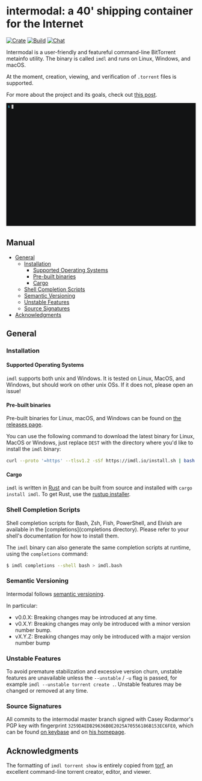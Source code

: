 # intermodal: a 40' shipping container for the Internet

[![Crate](https://img.shields.io/crates/v/imdl.svg)](https://crates.io/crates/imdl)
[![Build](https://github.com/casey/intermodal/workflows/Build/badge.svg)](https://github.com/casey/intermodal/actions)
[![Chat](https://img.shields.io/discord/679283456261226516.svg?logo=discord)](https://discord.gg/HaaT5Qz)

Intermodal is a user-friendly and featureful command-line BitTorrent metainfo utility. The binary is called `imdl` and runs on Linux, Windows, and macOS.

At the moment, creation, viewing, and verification of `.torrent` files is supported.

For more about the project and its goals, check out [this post](https://rodarmor.com/blog/intermodal).

![demonstration animation](https://raw.githubusercontent.com/casey/intermodal/master/www/demo.gif)

## Manual

- [General](#general)
  - [Installation](#installation)
    - [Supported Operating Systems](#supported-operating-systems)
    - [Pre-built binaries](#pre-built-binaries)
    - [Cargo](#cargo)
  - [Shell Completion Scripts](#shell-completion-scripts)
  - [Semantic Versioning](#semantic-versioning)
  - [Unstable Features](#unstable-features)
  - [Source Signatures](#source-signatures)
- [Acknowledgments](#acknowledgments)

## General

### Installation

#### Supported Operating Systems

`imdl` supports both unix and Windows. It is tested on Linux, MacOS, and
Windows, but should work on other unix OSs. If it does not, please open an
issue!

#### Pre-built binaries

Pre-built binaries for Linux, macOS, and Windows can be found on
[the releases page](https://github.com/casey/intermodal/releases).

You can use the following command to download the latest binary for Linux,
MacOS or Windows, just replace `DEST` with the directory where you'd like to
install the `imdl` binary:

```sh
curl --proto '=https' --tlsv1.2 -sSf https://imdl.io/install.sh | bash -s -- --to DEST
```

#### Cargo

`imdl` is written in [Rust](https://www.rust-lang.org/) and can be built from
source and installed with `cargo install imdl`. To get Rust, use the
[rustup installer](https://rustup.rs/).

### Shell Completion Scripts

Shell completion scripts for Bash, Zsh, Fish, PowerShell, and Elvish are
available in the [completions](completions directory). Please refer to your
shell's documentation for how to install them.

The `imdl` binary can also generate the same completion scripts at runtime,
using the `completions` command:

```sh
$ imdl completions --shell bash > imdl.bash
```

### Semantic Versioning

Intermodal follows [semantic versioning](https://semver.org/).

In particular:

- v0.0.X: Breaking changes may be introduced at any time.
- v0.X.Y: Breaking changes may only be introduced with a minor version number
  bump.
- vX.Y.Z: Breaking changes may only be introduced with a major version number
  bump

### Unstable Features

To avoid premature stabilization and excessive version churn, unstable features
are unavailable unless the `--unstable` / `-u` flag is passed, for example
`imdl --unstable torrent create .`. Unstable features may be changed or removed
at any time.

### Source Signatures

All commits to the intermodal master branch signed with Casey Rodarmor's PGP
key with fingerprint `3259DAEDB29636B0E2025A70556186B153EC6FE0`, which can be
found
[on keybase](https://keybase.io/rodarmor/pgp_keys.asc?fingerprint=3259daedb29636b0e2025a70556186b153ec6fe0) and on
[his homepage](https://rodarmor.com/static/rodarmor.asc).

## Acknowledgments

The formatting of `imdl torrent show` is entirely copied from
[torf](https://github.com/rndusr/torf-cli), an excellent command-line torrent
creator, editor, and viewer.

